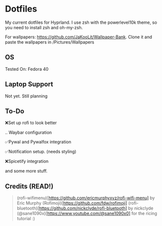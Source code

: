# Dotfiles

My current dotfiles for Hyprland.
I use zsh with the powerlevel10k theme, so you need to install zsh and oh-my-zsh.

For wallpapers: https://github.com/JaKooLit/Wallpaper-Bank. Clone it and paste the
wallpapers in /Pictures/Wallpapers

## OS
Tested On: Fedora 40

## Laptop Support
Not yet. Still planning

## To-Do
❌Set up rofi to look better

.. Waybar configuration

✅Pywal and Pywalfox integration

✅Notification setup. (needs styling)

❌Spicetify integration

 and some more stuff.

## Credits (READ!)
> (rofi-wifimenu)[https://github.com/ericmurphyxyz/rofi-wifi-menu] by Eric Murphy
> (Rofimoji)[https://github.com/fdw/rofimoji]
> (rofi-bluetooth)[https://github.com/nickclyde/rofi-bluetooth] by nickclyde
> (@sane1090x)[https://www.youtube.com/@sane1090x0] for the ricing tutorial :)

